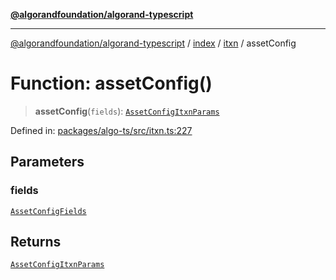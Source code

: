 [**@algorandfoundation/algorand-typescript**](../../../../README.md)

***

[@algorandfoundation/algorand-typescript](../../../../README.md) / [index](../../../README.md) / [itxn](../README.md) / assetConfig

# Function: assetConfig()

> **assetConfig**(`fields`): [`AssetConfigItxnParams`](../interfaces/AssetConfigItxnParams.md)

Defined in: [packages/algo-ts/src/itxn.ts:227](https://github.com/algorandfoundation/puya-ts/blob/main/packages/algo-ts/src/itxn.ts#L227)

## Parameters

### fields

[`AssetConfigFields`](../interfaces/AssetConfigFields.md)

## Returns

[`AssetConfigItxnParams`](../interfaces/AssetConfigItxnParams.md)
